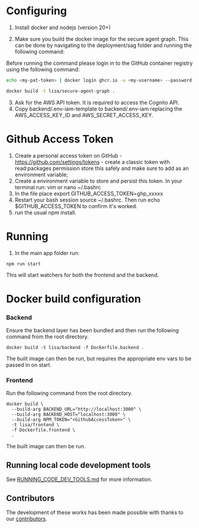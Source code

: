 # Configuring

1. Install docker and nodejs (version 20+)

2. Make sure you build the docker image for the secure agent graph. This can be done by navigating to the deployment/sag folder and running the following command:

Before running the command please login in to the GitHub container registry using the following command:
```bash
echo <my-pat-token> | docker login ghcr.io -u <my-username> --password-stdin
```

```bash
docker build -t lisa/secure-agent-graph .
```

3. Ask for the AWS API token. It is required to access the Cognito API.
4. Copy backend/.env-iam-template to backend/.env-iam replacing the AWS_ACCESS_KEY_ID and AWS_SECRET_ACCESS_KEY.

# Github Access Token

1. Create a personal access token on GitHub - https://github.com/settings/tokens - create a classic token with read:packages permission store this safely and make sure to add as an environment variable;
2. Create a environment variable to store and persist this token. In your terminal run: vim or nano ~/.bashrc
3. In the file place export GITHUB_ACCESS_TOKEN=ghp_xxxxx
4. Restart your bash session source ~/.bashrc. Then run echo $GITHUB_ACCESS_TOKEN to confirm it's worked.
5. run the usual npm install.

# Running

1. In the main app folder run:

```shell
npm run start
```

This will start watchers for both the frontend and the backend.

# Docker build configuration

### Backend

Ensure the backend layer has been bundled and then run the following command from the root directory.
```shell
docker build -t lisa/backend -f Dockerfile.backend .
```
The built image can then be run, but requires the appropriate env vars to be passed in on start.

### Frontend

Run the following command from the root directory.
```shell
docker build \
  --build-arg BACKEND_URL="http://localhost:3000" \
  --build-arg BACKEND_HOST="localhost:3000" \
  --build-arg NPM_TOKEN="<GithubAccessToken>" \
  -t lisa/frontend \
  -f Dockerfile.frontend \
  .
```
The built image can then be run.

## Running local code development tools

See [RUNNING_CODE_DEV_TOOLS.md](./developer_docs/RUN_CODE_DEV_TOOLS.md) for more information.

## Contributors

The development of these works has been made possible with thanks to our [contributors](https://github.com/National-Digital-Twin/LISA/graphs/contributors).
